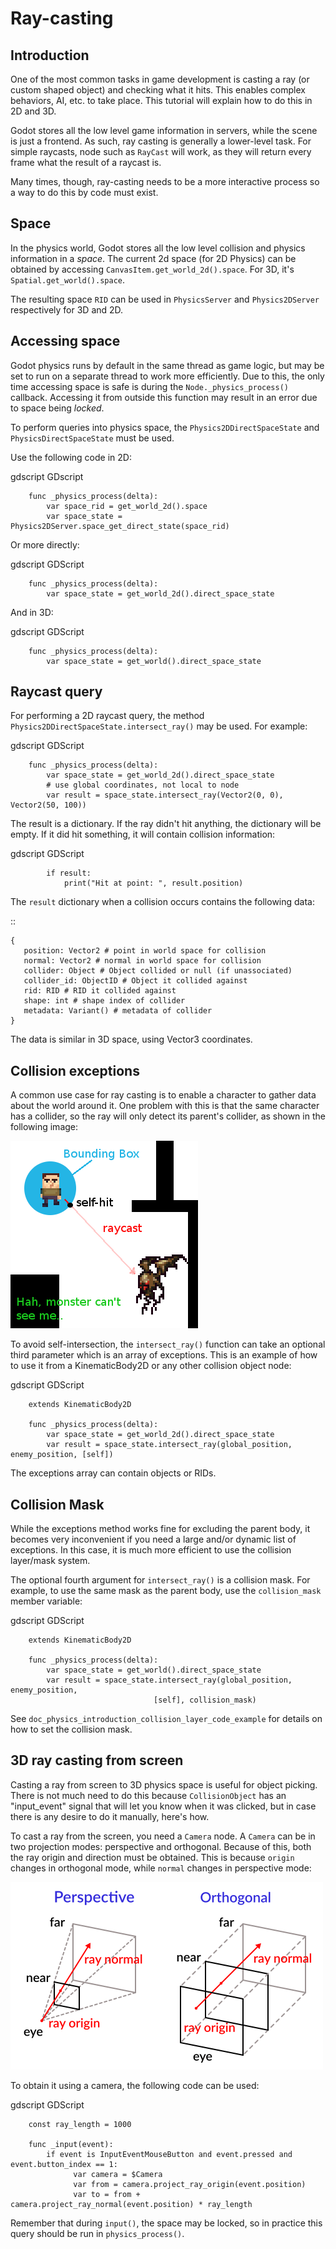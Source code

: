 

Ray-casting
===========

Introduction
------------

One of the most common tasks in game development is casting a ray (or
custom shaped object) and checking what it hits. This enables complex
behaviors, AI, etc. to take place. This tutorial will explain how to
do this in 2D and 3D.

Godot stores all the low level game information in servers, while the
scene is just a frontend. As such, ray casting is generally a
lower-level task. For simple raycasts, node such as
`RayCast`
will work, as they will return every frame what the result of a raycast
is.

Many times, though, ray-casting needs to be a more interactive process
so a way to do this by code must exist.

Space
-----

In the physics world, Godot stores all the low level collision and
physics information in a *space*. The current 2d space (for 2D Physics)
can be obtained by accessing
`CanvasItem.get_world_2d().space`.
For 3D, it's `Spatial.get_world().space`.

The resulting space `RID` can be used in
`PhysicsServer` and
`Physics2DServer` respectively for 3D and 2D.

Accessing space
---------------

Godot physics runs by default in the same thread as game logic, but may
be set to run on a separate thread to work more efficiently. Due to
this, the only time accessing space is safe is during the
`Node._physics_process()`
callback. Accessing it from outside this function may result in an error
due to space being *locked*.

To perform queries into physics space, the
`Physics2DDirectSpaceState`
and `PhysicsDirectSpaceState`
must be used.

Use the following code in 2D:

gdscript GDscript

```
    func _physics_process(delta):
        var space_rid = get_world_2d().space
        var space_state = Physics2DServer.space_get_direct_state(space_rid)
```

Or more directly:

gdscript GDScript

```
    func _physics_process(delta):
        var space_state = get_world_2d().direct_space_state
```

And in 3D:

gdscript GDScript

```
    func _physics_process(delta):
        var space_state = get_world().direct_space_state
```

Raycast query
-------------

For performing a 2D raycast query, the method
`Physics2DDirectSpaceState.intersect_ray()`
may be used. For example:

gdscript GDScript

```
    func _physics_process(delta):
        var space_state = get_world_2d().direct_space_state
        # use global coordinates, not local to node
        var result = space_state.intersect_ray(Vector2(0, 0), Vector2(50, 100))
```

The result is a dictionary. If the ray didn't hit anything, the dictionary will
be empty. If it did hit something, it will contain collision information:

gdscript GDScript

```
        if result:
            print("Hit at point: ", result.position)
```

The `result` dictionary when a collision occurs contains the following
data:

::

    {
       position: Vector2 # point in world space for collision
       normal: Vector2 # normal in world space for collision
       collider: Object # Object collided or null (if unassociated)
       collider_id: ObjectID # Object it collided against
       rid: RID # RID it collided against
       shape: int # shape index of collider
       metadata: Variant() # metadata of collider
    }

The data is similar in 3D space, using Vector3 coordinates.

Collision exceptions
--------------------

A common use case for ray casting is to enable a character to gather data
about the world around it. One problem with this is that the same character
has a collider, so the ray will only detect its parent's collider,
as shown in the following image:

![](img/raycast_falsepositive.png)

To avoid self-intersection, the `intersect_ray()` function can take an
optional third parameter which is an array of exceptions. This is an
example of how to use it from a KinematicBody2D or any other
collision object node:

gdscript GDScript

```
    extends KinematicBody2D

    func _physics_process(delta):
        var space_state = get_world_2d().direct_space_state
        var result = space_state.intersect_ray(global_position, enemy_position, [self])
```

The exceptions array can contain objects or RIDs.

Collision Mask
--------------

While the exceptions method works fine for excluding the parent body, it becomes
very inconvenient if you need a large and/or dynamic list of exceptions. In
this case, it is much more efficient to use the collision layer/mask system.

The optional fourth argument for `intersect_ray()` is a collision mask. For
example, to use the same mask as the parent body, use the `collision_mask`
member variable:

gdscript GDScript

```
    extends KinematicBody2D

    func _physics_process(delta):
        var space_state = get_world().direct_space_state
        var result = space_state.intersect_ray(global_position, enemy_position,
                                [self], collision_mask)
```

See `doc_physics_introduction_collision_layer_code_example` for details on how to set the collision mask.

3D ray casting from screen
--------------------------

Casting a ray from screen to 3D physics space is useful for object
picking. There is not much need to do this because
`CollisionObject`
has an "input_event" signal that will let you know when it was clicked,
but in case there is any desire to do it manually, here's how.

To cast a ray from the screen, you need a `Camera`
node. A `Camera` can be in two projection modes: perspective and
orthogonal. Because of this, both the ray origin and direction must be
obtained. This is because `origin` changes in orthogonal mode, while
`normal` changes in perspective mode:

![](img/raycast_projection.png)

To obtain it using a camera, the following code can be used:

gdscript GDScript

```
    const ray_length = 1000

    func _input(event):
        if event is InputEventMouseButton and event.pressed and event.button_index == 1:
              var camera = $Camera
              var from = camera.project_ray_origin(event.position)
              var to = from + camera.project_ray_normal(event.position) * ray_length
```


Remember that during `input()`, the space may be locked, so in practice
this query should be run in `physics_process()`.
